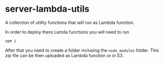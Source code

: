 # server-lambda-utils

A collection of utility functions that will run as Lambda function.

In order to deploy there Lamda functions you will need to run

```sh
npm i
```

After that you need to create a folder inclusing the `node_modules` folder. This zip file can be then uploaded as Lambda function or in S3.
